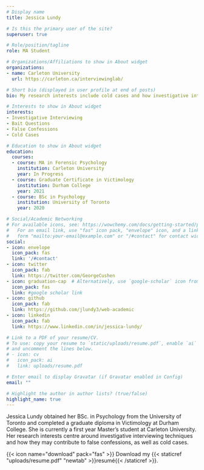 ```yaml
---
# Display name
title: Jessica Lundy

# Is this the primary user of the site?
superuser: true

# Role/position/tagline
role: MA Student

# Organizations/Affiliations to show in About widget
organizations:
- name: Carleton University
  url: https://carleton.ca/interviewinglab/

# Short bio (displayed in user profile at end of posts)
bio: My research interests include cold cases and how investigative interviewing practices can elicit false confessions

# Interests to show in About widget
interests:
- Investigative Interviewing
- Bait Questions
- False Confessions
- Cold Cases

# Education to show in About widget
education:
  courses:
  - course: MA in Forensic Psychology
    institution: Carleton University
    year: In Progress
  - course: Graduate Certificate in Victimology
    institution: Durham College
    year: 2021
  - course: BSc in Psychology
    institution: University of Toronto
    year: 2020

# Social/Academic Networking
# For available icons, see: https://wowchemy.com/docs/getting-started/page-builder/#icons
#   For an email link, use "fas" icon pack, "envelope" icon, and a link in the
#   form "mailto:your-email@example.com" or "/#contact" for contact widget.
social:
- icon: envelope
  icon_pack: fas
  link: '/#contact'
- icon: twitter
  icon_pack: fab
  link: https://twitter.com/GeorgeCushen
- icon: graduation-cap  # Alternatively, use `google-scholar` icon from `ai` icon pack
  icon_pack: fas
  link: #google scholar link
- icon: github
  icon_pack: fab
  link: https://github.com/jlundy3/web-academic
- icon: linkedin
  icon_pack: fab
  link: https://www.linkedin.com/in/jessica-lundy/

# Link to a PDF of your resume/CV.
# To use: copy your resume to `static/uploads/resume.pdf`, enable `ai` icons in `params.toml`, 
# and uncomment the lines below.
# - icon: cv
#   icon_pack: ai
#   link: uploads/resume.pdf

# Enter email to display Gravatar (if Gravatar enabled in Config)
email: ""

# Highlight the author in author lists? (true/false)
highlight_name: true
---
```

Jessica Lundy obtained her BSc. in Psychology from the University of Toronto and completed a graduate diploma in Victimology at Durham College. She is currently a first year Master’s student at Carleton University. Her research interests centre around investigative interviewing techniques and how they may contribute to false confessions, as well as cold cases.

{{< icon name="download" pack="fas" >}} Download my {{< staticref "uploads/resume.pdf" "newtab" >}}resumé{{< /staticref >}}.
